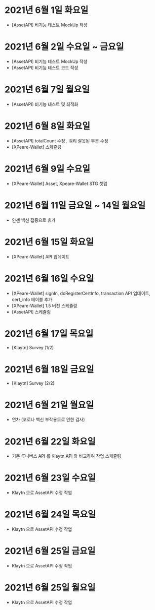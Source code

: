 # 2021년 6월 1일 화요일

- [AssetAPI] 비기능 테스트 MockUp 작성

# 2021년 6월 2일 수요일 ~ 금요일 

- [AssetAPI] 비기능 테스트 MockUp 작성
- [AssetAPI] 비기능 테스트 코드 작성 

# 2021년 6월 7일 월요일 

- [AssetAPI] 비기능 테스트 및 최적화 

# 2021년 6월 8일 화요일

- [AssetAPI] totalCount 수정 , 쿼리 잘못된 부분 수정 
- [XPeare-Wallet] 스케쥴링 

# 2021년 6월 9일 수요일 

- [XPeare-Wallet] Asset, Xpeare-Wallet STG 셋업 

# 2021년 6월 11일 금요일 ~ 14일 월요일 

- 얀센 백신 접종으로 휴가 

# 2021년 6월 15일 화요일

- [XPeare-Wallet] API 업데이트 

# 2021년 6월 16일 수요일 

- [XPeare-Wallet] signIn, doRegisterCertInfo, transaction API 업데이트, cert_info 테이블 추가
- [XPeare-Wallet] 1.5 버전 스케쥴링
- [AssetAPI] 스케쥴링 

# 2021년 6월 17일 목요일 

- [Klaytn] Survey (1/2)

# 2021년 6월 18일 금요일 

- [Klaytn] Survey (2/2)

# 2021년 6월 21일 월요일 

- 연차 (코로나 백신 부작용으로 인한 검사)

# 2021년 6월 22일 화요일 

- 기존 루니버스 API 를 Klaytn API 와 비교하여 작업 스케쥴링

# 2021년 6월 23일 수요일 

- Klaytn 으로 AssetAPI 수정 작업 

# 2021년 6월 24일 목요일

- Klaytn 으로 AssetAPI 수정 작업

# 2021년 6월 25일 금요일 

- Klaytn 으로 AssetAPI 수정 작업

# 2021년 6월 25일 월요일

- Klaytn 으로 AssetAPI 수정 작업




